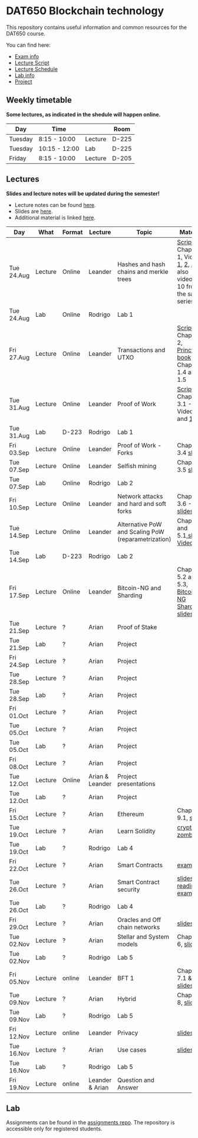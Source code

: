 # DAT650 Blockchain technology

This repository contains useful information and common resources for the DAT650 course.

You can find here:
* [Exam info](exam)
* [Lecture Script](script.pdf)
* [Lecture Schedule](#lectures)
* [Lab info](#lab)
* [Project](projects)

## Weekly timetable

**Some lectures, as indicated in the shedule will happen online.**

| Day | Time | | Room |
|----|------|---|------|
| Tuesday  | 8:15 - 10:00 | Lecture | D-225 |
| Tuesday | 10:15 - 12:00 | Lab | D-225 |
| Friday | 8:15 - 10:00 | Lecture | D-205 |

## Lectures

**Slides and lecture notes will be updated during the semester!**

* Lecture notes can be found [here](script.pdf). 
* Slides are [here](slides).
* Additional material is linked [here](resources.md).


 Day | What | Format | Lecture | Topic | Material |
|-----|------|--------|-----------|-------|----------|
|Tue 24.Aug | Lecture | Online | Leander | Hashes and hash chains and merkle trees | [Script](script.pdf) Chapter 1, Videos [1](https://www.youtube.com/watch?v=TwkrJtTL-wc&list=PLnD_TI73e88dsiKwQ3XDqXPBMwQjVt_TB&index=2), [2](https://www.youtube.com/watch?v=CIvdtlQPUf4&list=PLnD_TI73e88dsiKwQ3XDqXPBMwQjVt_TB&index=3), [3](https://www.youtube.com/watch?v=DjZZz70BJ_o&list=PLnD_TI73e88dsiKwQ3XDqXPBMwQjVt_TB&index=4), also videos 7-10 from the same series.|
|Tue 24.Aug | Lab | Online | Rodrigo | Lab 1 |  |
|Fri 27.Aug | Lecture | Online | Leander | Transactions and UTXO | [Script](script.pdf) Chapter 2, [Princton book](https://d28rh4a8wq0iu5.cloudfront.net/bitcointech/readings/princeton_bitcoin_book.pdf) Chapter 1.4 and 1.5 |
|Tue 31.Aug | Lecture | Online | Leander | Proof of Work | [Script](script.pdf) Chapter 3.1 - 3.3, Videos [11](https://youtu.be/ehO-TKhuAro) and [13](https://youtu.be/B7O5yDY4_N0)  | 
|Tue 31.Aug | Lab | D-223 | Rodrigo |  Lab 1 |  |
|Fri 03.Sep | Lecture | Online | Leander | Proof of Work - Forks | Chapter 3.4 [slides](slides/Lecture-4.pdf) |
|Tue 07.Sep | Lecture | Online | Leander | Selfish mining | Chapter 3.5 [slides](slides/Lecture-5.pdf) |
|Tue 07.Sep | Lab | Online | Rodrigo |  Lab 2 |  |
|Fri 10.Sep | Lecture | Online | Leander | Network attacks and hard and soft forks | Chapter 3.6 - 3.8, [slides](slides/Lecture-6.pdf) |
|Tue 14.Sep | Lecture | Online | Leander | Alternative PoW and Scaling PoW (reparametrization) | Chapter 4 and 5.1,[slides](slides/Lecture-7.pdf), [Video](https://youtu.be/TipGy2bOVL4)  |
|Tue 14.Sep | Lab | D-223 | Rodrigo |  Lab 2 |  |
|Fri 17.Sep | Lecture | Online | Leander | Bitcoin-NG and Sharding | Chapter 5.2 and 5.3, [Bitcoin-NG](https://www.usenix.org/conference/nsdi16/technical-sessions/presentation/eyal) [Sharding](https://www.usenix.org/conference/nsdi19/presentation/wang-jiaping), [slides](slides/Lecture-8.pdf) |
|Tue 21.Sep | Lecture | ? | Arian | Proof of Stake | |
|Tue 21.Sep | Lab | ? | Arian | Project |  |
|Fri 24.Sep | Lecture | ? | Arian | Project | |
|Tue 28.Sep | Lecture | ? | Arian | Project | |
|Tue 28.Sep | Lab | ? | Arian | Project |  |
|Fri 01.Oct | Lecture | ? | Arian | Project | |
|Tue 05.Oct | Lecture | ? | Arian | Project | |
|Tue 05.Oct | Lab | ? | Arian | Project |  |
|Fri 08.Oct | Lecture | ? | Arian | Project | |
|Tue 12.Oct | Lecture | Online | Arian & Leander | Project presentations | |
|Tue 12.Oct | Lab | ? | Arian | Project |  |
|Fri 15.Oct | Lecture | ? | Arian | Ethereum | Chapter 9.1, [slides](slides/Lecture-12.pdf)  |
|Tue 19.Oct | Lecture | ? | Arian | Learn Solidity | [crypto-zombies](https://cryptozombies.io/en/course) |
|Tue 19.Oct | Lab | ? | Rodrigo | Lab 4 |  |
|Fri 22.Oct | Lecture | ? | Arian | Smart Contracts | [example](solidity/solidityDevelopment.md) |
|Tue 26.Oct | Lecture | ? | Arian | Smart Contract security | [slides](slides/SmartContractSecurity.pdf), [reading](https://github.com/ethereumbook/ethereumbook/blob/develop/09smart-contracts-security.asciidoc), [examples](solidity/security) |
|Tue 26.Oct | Lab | ? | Rodrigo | Lab 4 |  |
|Fri 29.Oct | Lecture | ? | Arian | Oracles and Off chain networks| [slides](slides/Lecture-14.pdf) |
|Tue 02.Nov | Lecture | ? | Arian | Stellar and System models | Chapter 6, [slides](slides/Lecture-9.pdf) |
|Tue 02.Nov | Lab | ? | Rodrigo | Lab 5 |  |
|Fri 05.Nov | Lecture | online | Leander | BFT 1 | Chapter 7.1 & 7.2, [slides](slides/Lecture-10.pdf) |
|Tue 09.Nov | Lecture | ? | Arian | Hybrid | Chapter 8, [slides](slides/Lecture-11.pdf) |
|Tue 09.Nov | Lab | ? | Rodrigo | Lab 5 |  |
|Fri 12.Nov | Lecture | online | Leander | Privacy | [slides](slides/Lecture-16.pdf) |
|Tue 16.Nov | Lecture | ? | Arian | Use cases | [slides](slides/Lecture-15.pdf) |
|Tue 16.Nov | Lab | ? | Rodrigo | Lab 5 |  |
|Fri 19.Nov | Lecture | online | Leander & Arian | Question and Answer |  |

## Lab

Assignments can be found in the [assignments repo](https://github.com/dat650-2021/assignments).
The repository is accessible only for registered students.
